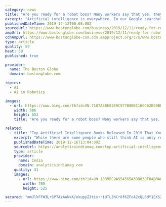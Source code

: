 ```yaml
---
category: news
title: "Are you ready for a robot boss? Many workers say that yes, they are"
excerpt: "Artificial intelligence is everywhere. In our Google searches ... She said she was immediately comfortable with the AI robots — made by Locus Robotics in Wilmington — that help her locate products because they made her job easier. “I feel like I can trust them,” she said. “I pick the wrong item and I don’t even notice until the ..."
publishedDateTime: 2019-12-12T00:08:00Z
sourceUrl: https://www.bostonglobe.com/business/2019/12/11/ready-for-robot-boss/Hs8158Erm6zuQPnTyWHXfI/story.html
ampUrl: https://www.bostonglobe.com/business/2019/12/11/ready-for-robot-boss/Hs8158Erm6zuQPnTyWHXfI/story.html?outputType=amp
cdnAmpUrl: https://www-bostonglobe-com.cdn.ampproject.org/c/s/www.bostonglobe.com/business/2019/12/11/ready-for-robot-boss/Hs8158Erm6zuQPnTyWHXfI/story.html?outputType=amp
type: article
quality: 59
heat: 69
published: true

provider:
  name: The Boston Globe
  domain: bostonglobe.com

topics:
  - AI
  - AI in Robotics

images:
  - url: https://www.bing.com/th?id=ON.7187A8BE02E9C977B00B1160C62BE9BE
    width: 506
    height: 552
    title: "Are you ready for a robot boss? Many workers say that yes, they are"

related:
  - title: "Top Artificial Intelligence Books Released In 2019 That You Must Read"
    excerpt: "While there are some people who still think AI is only robots and chatbots, it is important that they know of the advancements in the field. There are many online courses and books on artificial intelligence that give a comprehensive understanding to the reader whether it is a professional or an AI enthusiast. In this article, we have compiled ..."
    publishedDateTime: 2019-12-16T13:04:00Z
    sourceUrl: https://analyticsindiamag.com/top-artificial-intelligence-books-released-2019-that-you-must-read/
    type: article
    provider:
      name: India
      domain: analyticsindiamag.com
    quality: 41
    images:
      - url: https://www.bing.com/th?id=ON.1839BC9A954565A3DB030F0AB0ACC361
        width: 700
        height: 525

secured: "mmJlkFFW3Lr8P7AzAuNkX/ukupyZJtis+riUTL3hCr8f6ZFcA2cQL6dY1EXS2Rldcww27G/nQz9YlXJBGCPmn+PSTUHI48JLBVF9trJDDXiAgjaNWL8wjJ0hfSoIuK62uWwwkkcN/HBx1P2IYcqQAlmM3TMd36WAS8QBx/WmpHiTqaPaR3CZlFb4pobDrVhFckHyCc7DiWlQvSnPp1F8fpWBYq+UTKEJk6G5r030LOC9EyVLQC77D8O5HRTHUzPNq1BCzd4A9sB1wx8He9xS3Q==;RlBO+8w+kuE8Ffiqdrj1Mg=="
---
```


